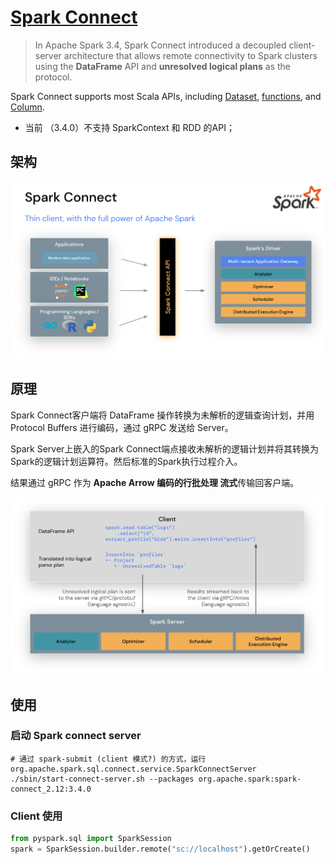 # [Spark Connect](https://spark.apache.org/docs/latest/spark-connect-overview.html)

> In Apache Spark 3.4, Spark Connect introduced a decoupled client-server architecture that allows remote connectivity to Spark clusters using the **DataFrame** API and **unresolved logical plans** as the protocol. 



Spark Connect supports most Scala APIs, including [Dataset](https://spark.apache.org/docs/3.4.1/api/scala/org/apache/spark/sql/Dataset.html), [functions](https://spark.apache.org/docs/3.4.1/api/scala/org/apache/spark/sql/functions$.html), and [Column](https://spark.apache.org/docs/3.4.1/api/scala/org/apache/spark/sql/Column.html).

- 当前 （3.4.0）不支持 SparkContext 和 RDD 的API；

  

## 架构

![spark-connect-api](./pics/spark-connect-api.png)



## 原理

Spark Connect客户端将 DataFrame 操作转换为未解析的逻辑查询计划，并用 Protocol Buffers 进行编码，通过 gRPC 发送给 Server。

Spark Server上嵌入的Spark Connect端点接收未解析的逻辑计划并将其转换为Spark的逻辑计划运算符。然后标准的Spark执行过程介入。

结果通过 gRPC 作为 **Apache Arrow 编码的行批处理 流式**传输回客户端。

![Spark Connect communication](./pics/spark-connect-communication.png)

## 使用

### 启动 Spark connect server

```shell
# 通过 spark-submit (client 模式?) 的方式，运行 org.apache.spark.sql.connect.service.SparkConnectServer
./sbin/start-connect-server.sh --packages org.apache.spark:spark-connect_2.12:3.4.0
```



### Client 使用

```python
from pyspark.sql import SparkSession
spark = SparkSession.builder.remote("sc://localhost").getOrCreate()
```

